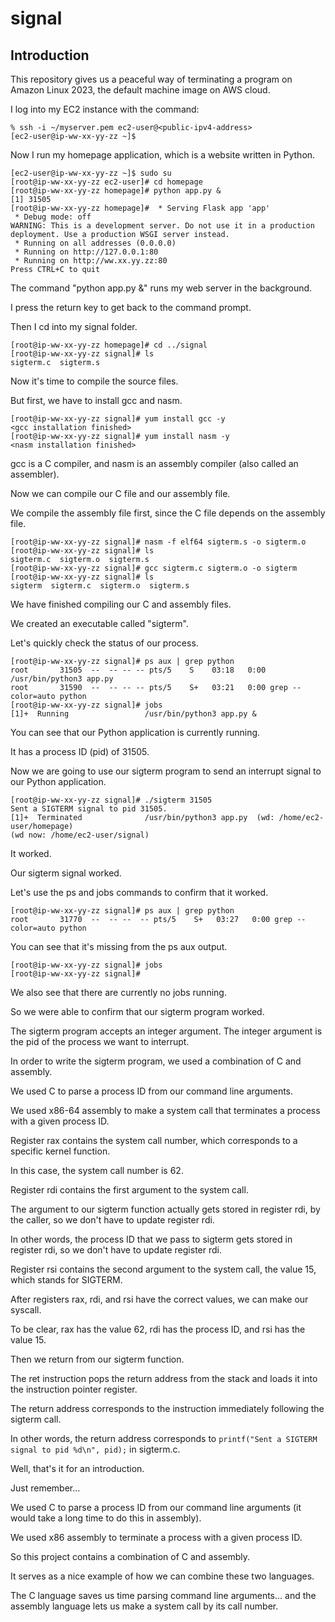 # signal

## Introduction

This repository gives us a peaceful way of terminating a program on Amazon Linux 2023, the default machine image on AWS cloud.

I log into my EC2 instance with the command:

    % ssh -i ~/myserver.pem ec2-user@<public-ipv4-address>
    [ec2-user@ip-ww-xx-yy-zz ~]$

Now I run my homepage application, which is a website written in Python.

    [ec2-user@ip-ww-xx-yy-zz ~]$ sudo su
    [root@ip-ww-xx-yy-zz ec2-user]# cd homepage
    [root@ip-ww-xx-yy-zz homepage]# python app.py &
    [1] 31505
    [root@ip-ww-xx-yy-zz homepage]#  * Serving Flask app 'app'
     * Debug mode: off
    WARNING: This is a development server. Do not use it in a production deployment. Use a production WSGI server instead.
     * Running on all addresses (0.0.0.0)
     * Running on http://127.0.0.1:80
     * Running on http://ww.xx.yy.zz:80
    Press CTRL+C to quit

The command "python app.py &" runs my web server in the background.

I press the return key to get back to the command prompt.

Then I cd into my signal folder.

    [root@ip-ww-xx-yy-zz homepage]# cd ../signal
    [root@ip-ww-xx-yy-zz signal]# ls
    sigterm.c  sigterm.s

Now it's time to compile the source files.

But first, we have to install gcc and nasm.

    [root@ip-ww-xx-yy-zz signal]# yum install gcc -y
    <gcc installation finished>
    [root@ip-ww-xx-yy-zz signal]# yum install nasm -y
    <nasm installation finished>

gcc is a C compiler, and nasm is an assembly compiler (also called an assembler).

Now we can compile our C file and our assembly file.

We compile the assembly file first, since the C file depends on the assembly file.

    [root@ip-ww-xx-yy-zz signal]# nasm -f elf64 sigterm.s -o sigterm.o
    [root@ip-ww-xx-yy-zz signal]# ls
    sigterm.c  sigterm.o  sigterm.s
    [root@ip-ww-xx-yy-zz signal]# gcc sigterm.c sigterm.o -o sigterm
    [root@ip-ww-xx-yy-zz signal]# ls
    sigterm  sigterm.c  sigterm.o  sigterm.s

We have finished compiling our C and assembly files.

We created an executable called "sigterm".

Let's quickly check the status of our process.

    [root@ip-ww-xx-yy-zz signal]# ps aux | grep python
    root       31505  --  -- -- -- pts/5    S    03:18   0:00 /usr/bin/python3 app.py
    root       31590  --  -- -- -- pts/5    S+   03:21   0:00 grep --color=auto python
    [root@ip-ww-xx-yy-zz signal]# jobs
    [1]+  Running                 /usr/bin/python3 app.py &

You can see that our Python application is currently running.

It has a process ID (pid) of 31505.

Now we are going to use our sigterm program to send an interrupt signal to our Python application.

    [root@ip-ww-xx-yy-zz signal]# ./sigterm 31505
    Sent a SIGTERM signal to pid 31505.
    [1]+  Terminated              /usr/bin/python3 app.py  (wd: /home/ec2-user/homepage)
    (wd now: /home/ec2-user/signal)

It worked.

Our sigterm signal worked.

Let's use the ps and jobs commands to confirm that it worked.

    [root@ip-ww-xx-yy-zz signal]# ps aux | grep python
    root       31770  --  -- --  -- pts/5    S+   03:27   0:00 grep --color=auto python

You can see that it's missing from the ps aux output.

    [root@ip-ww-xx-yy-zz signal]# jobs
    [root@ip-ww-xx-yy-zz signal]#

We also see that there are currently no jobs running.

So we were able to confirm that our sigterm program worked.

The sigterm program accepts an integer argument. The integer argument is the pid of the process we want to interrupt.

In order to write the sigterm program, we used a combination of C and assembly.

We used C to parse a process ID from our command line arguments.

We used x86-64 assembly to make a system call that terminates a process with a given process ID.

Register rax contains the system call number, which corresponds to a specific kernel function.

In this case, the system call number is 62.

Register rdi contains the first argument to the system call.

The argument to our sigterm function actually gets stored in register rdi, by the caller, so we don't have to update register rdi.

In other words, the process ID that we pass to sigterm gets stored in register rdi, so we don't have to update register rdi.

Register rsi contains the second argument to the system call, the value 15, which stands for SIGTERM.

After registers rax, rdi, and rsi have the correct values, we can make our syscall.

To be clear, rax has the value 62, rdi has the process ID, and rsi has the value 15.

Then we return from our sigterm function.

The ret instruction pops the return address from the stack and loads it into the instruction pointer register.

The return address corresponds to the instruction immediately following the sigterm call.

In other words, the return address corresponds to `printf("Sent a SIGTERM signal to pid %d\n", pid);` in sigterm.c.

Well, that's it for an introduction.

Just remember...

We used C to parse a process ID from our command line arguments (it would take a long time to do this in assembly).

We used x86 assembly to terminate a process with a given process ID.

So this project contains a combination of C and assembly.

It serves as a nice example of how we can combine these two languages.

The C language saves us time parsing command line arguments... and the assembly language lets us make a system call by its call number.
